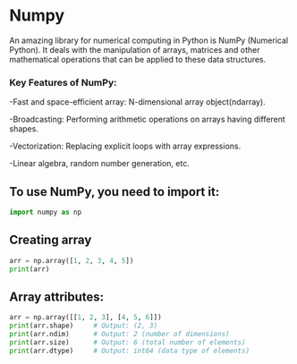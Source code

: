 # Numpy
An amazing library for numerical computing in Python is NumPy (Numerical Python). It deals with the manipulation of arrays, matrices and other mathematical operations that can be applied to these data structures.

### Key Features of NumPy:

-Fast and space-efficient array: N-dimensional array object(ndarray).

-Broadcasting: Performing arithmetic operations on arrays having different shapes.

-Vectorization: Replacing explicit loops with array expressions.

-Linear algebra, random number generation, etc.
## To use NumPy, you need to import it:
```py
import numpy as np
```
## Creating array 
```py
arr = np.array([1, 2, 3, 4, 5])
print(arr)
```
## Array attributes:
```py
arr = np.array([[1, 2, 3], [4, 5, 6]])
print(arr.shape)     # Output: (2, 3)
print(arr.ndim)      # Output: 2 (number of dimensions)
print(arr.size)      # Output: 6 (total number of elements)
print(arr.dtype)     # Output: int64 (data type of elements)
```

